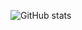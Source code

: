 ![GitHub stats](https://github-readme-stats.vercel.app/api?username=mehdirtal&show_icons=true&theme=radical)

